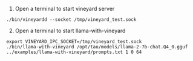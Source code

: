 
1. Open a terminal to start vineyard server

```shell
./bin/vineyardd --socket /tmp/vineyard_test.sock
```

2. Open a terminal to start llama-with-vineyard
```shell
export VINEYARD_IPC_SOCKET=/tmp/vineyard_test.sock
./bin/llama-with-vineyard /opt/tao/models/llama-2-7b-chat.Q4_0.gguf ../examples/llama-with-vineyard/prompts.txt 1 0 64
```